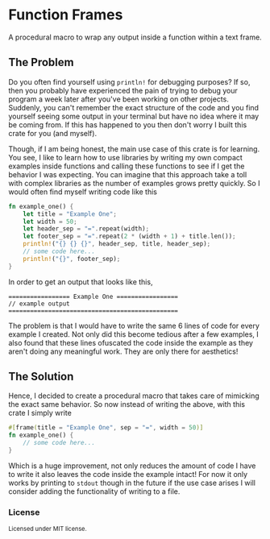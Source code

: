 # Function Frames

A procedural macro to wrap any output inside a function within a text frame.

## The Problem

Do you often find yourself using `println!` for debugging purposes? If so, then you probably have experienced the pain of trying to debug your program a week later after you've been working on other projects. Suddenly, you can't remember the exact structure of the code and you find yourself seeing some output in your terminal but have no idea where it may be coming from. If this has happened to you then don't worry I built this crate for you (and myself).

Though, if I am being honest, the main use case of this crate is for learning. You see, I like to learn how to use libraries by writing my own compact examples inside functions and calling these functions to see if I get the behavior I was expecting. You can imagine that this approach take a toll with complex libraries as the number of examples grows pretty quickly. So I would often find myself writing code like this

```rust
fn example_one() {
    let title = "Example One";
    let width = 50;
    let header_sep = "=".repeat(width);
    let footer_sep = "=".repeat(2 * (width + 1) + title.len());
    println!("{} {} {}", header_sep, title, header_sep);
    // some code here...
    println!("{}", footer_sep);
}
```
In order to get an output that looks like this,

```
================= Example One =================
// example output
===============================================
```

The problem is that I would have to write the same 6 lines of code for every example I created. Not only did this become tedious after a few examples, I also found that these lines ofuscated the code inside the example as they aren't doing any meaningful work. They are only there for aesthetics! 

## The Solution

Hence, I decided to create a procedural macro that takes care of mimicking the exact same behavior. So now instead of writing the above, with this crate I simply write

```rust
#[frame(title = "Example One", sep = "=", width = 50)]
fn example_one() {
    // some code here...
}
```

Which is a huge improvement, not only reduces the amount of code I have to write it also leaves the code inside the example intact! For now it only works by printing to `stdout` though in the future if the use case arises I will consider adding the functionality of writing to a file.

### License
<sub>
Licensed under MIT license.
</sub>

